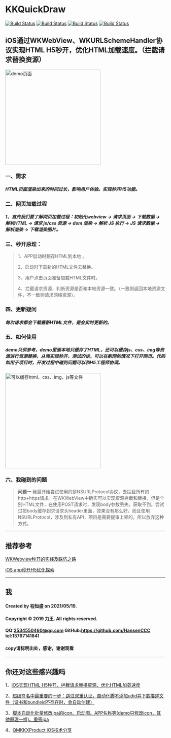 
# KKQuickDraw

[![Build Status](https://img.shields.io/badge/Github-KKQuickDraw-brightgreen.svg)](https://github.com/HansenCCC/KKQuickDraw)
[![Build Status](https://img.shields.io/badge/platform-ios-orange.svg)](https://github.com/HansenCCC/KKQuickDraw)
[![Build Status](https://img.shields.io/badge/HansenCCC-Github-blue.svg)](https://github.com/HansenCCC)
[![Build Status](https://img.shields.io/badge/HansenCCC-知乎-lightgrey.svg)](https://www.zhihu.com/people/EngCCC)

## iOS通过WKWebView、WKURLSchemeHandler协议实现HTML H5秒开，优化HTML加载速度。（拦截请求替换资源）

<img src="http://i2.tiimg.com/737869/ec381b1edbfe6de3.png" width="300" alt="demo页面"/><br/>

### 一、需求
##### HTML页面渲染出来的时间过长，影响用户体验。实现秒开H5功能。

### 二、网页加载过程
##### 1、首先我们要了解网页加载过程：初始化webview -> 请求页面 -> 下载数据 -> 解析HTML -> 请求 js/css 资源 -> dom 渲染 -> 解析 JS 执行 -> JS 请求数据 -> 解析渲染 -> 下载渲染图片。

### 三、秒开原理：
> 1、APP启动时预存HTML到本地 。
> 
> 2、启动时下载新的HTML文件去替换。
> 
> 3、用户点击页面准备加载HTML文件时。
> 
> 4、拦截请求资源，判断资源是否和本地资源一致。（一致则返回本地资源文件，不一致则请求网络资源）。

### 四、更新疑问
##### 每次请求都会下载最新HTML文件，是会实时更新的。

### 五、如何使用
##### demo只供参考，demo里面本地只缓存了HTML，还可以缓存js、css、img等资源进行资源替换，从而实现秒开，测试的话，可以在断网的情况下打开网页。代码如用于项目时，开发过程中碰到问题可以和H5工程师协调。

<img src="http://i2.tiimg.com/737869/5b55723ab7172298.png" width="300" alt="可以缓存html、css、img、js等文件"/><br/>

### 六、我碰到的问题

> **问题一**
我最开始尝试使用的是NSURLProtocol协议，去拦截所有的http+https请求。在WKWebView中确实可以实现资源拦截和替换，但是个别HTML文件，在使用POST请求时，发现body参数丢失，获取不到。尝试过把body缓存到求请求头header里面，效果没有那么好。而且使用NSURLProtocol，涉及到私有API，项目是需要提审上架的，所以放弃这种方式。

------------------

## 推荐参考
[WKWebview秒开的实践及踩坑之路][1]

[iOS app秒开H5优化探索][2]

------------------

## 我
#### Created by 程恒盛 on 2021/05/19.
#### Copyright © 2019 力王. All rights reserved.
#### QQ:2534550460@qq.com  GitHub:https://github.com/HansenCCC  tel:13767141841
#### copy请标明出处，感谢，谢谢观看


------------------

## 你还对这些感兴趣吗


1、[iOS实现HTML H5秒开、拦截请求替换资源、优化HTML加载速度][5]

2、[超级签名中最重要的一步：跳过双重认证，自动化脚本添加udid并下载描述文件（证书和bundleid不存在时，会自动创建）][6]

3、[脚本自动化批量修改ipa的icon、启动图、APP名称等(demo只修改icon，其他原理一样)、重签ipa][7]

4、[QMKKXProduct iOS技术分享][8]


  [1]: https://juejin.cn/post/6861778055178747911
  [2]: https://juejin.cn/post/6844903809521549320
  [3]: http://i2.tiimg.com/737869/5b55723ab7172298.png
  [4]: http://i2.tiimg.com/737869/ec381b1edbfe6de3.png
  [5]: https://github.com/HansenCCC/KKQuickDraw
  [6]: https://github.com/HansenCCC/HSAddUdids
  [7]: https://github.com/HansenCCC/HSIPAReplaceIcon
  [8]: https://github.com/HansenCCC/QMKKXProduct
